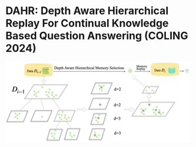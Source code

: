 # DAHR: Depth Aware Hierarchical Replay For Continual Knowledge Based Question Answering (COLING 2024)



<img src="./resource/main_figure.png" alt="main_fig" style="zoom:67%;" />
